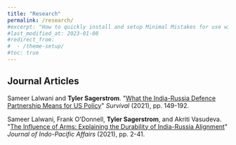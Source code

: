 ```yaml
---
title: "Research"
permalink: /research/
#excerpt: "How to quickly install and setup Minimal Mistakes for use with GitHub Pages."
#last_modified_at: 2023-01-08
#redirect_from:
#  - /theme-setup/
#toc: true
---
```



## Journal Articles

Sameer Lalwani and **Tyler Sagerstrom**. "[What the India-Russia Defence Partnership Means for US Policy](https://www.tandfonline.com/doi/abs/10.1080/00396338.2021.1956196)" _Survival_ (2021), pp. 149-192.

Sameer Lalwani, Frank O'Donnell, **Tyler Sagerstrom**, and Akriti Vasudeva. "[The Influence of Arms: Explaining the Durability of India-Russia Alignment]([https://www.tandfonline.com/doi/abs/10.1080/00396338.2021.1956196](https://media.defense.gov/2021/Feb/06/2002577571/-1/-1/1/JIPA_VOLUME_04_ISSUE_1_SPECIAL_ISSUE.PDF)https://media.defense.gov/2021/Feb/06/2002577571/-1/-1/1/JIPA_VOLUME_04_ISSUE_1_SPECIAL_ISSUE.PDF)" _Journal of Indo-Pacific Affairs_ (2021), pp. 2-41.
